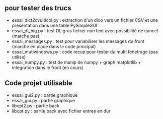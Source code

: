 ## pour tester des trucs
- essai_dict2cvulticol.py : extraction d'un dico vers un fichier CSV et une presentation dans une table PySimpleGUI
- essai_dl_big.py         : test DL gros fichier non text avec possibilité de cancel (marche pas)
- essai_messages.py       : test pour variabiliser les messages du front (marche en place dans le code principal)
- essai_mutiwindows.py    : code recup pour tester du multi fenetrage (pas utilise)
- essai_numpy.py          : test de manip de numpy + graph matplotlib + integration dans le front (en cours)
## Code projet utilisable
- essai_gui2.py : partie graphique
- essai_gui.py  : partie graphique
- libcpt2.py    : partie back
- libcpt.py     : partie back avec fichier entree en dur

